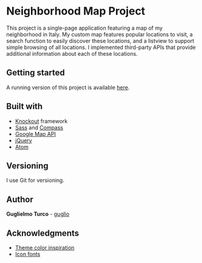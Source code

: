 # Neighborhood Map Project

This project is a single-page application featuring a map of my neighborhood in Italy. My custom map features popular locations to visit, a search function to easily discover these locations, and a listview to support simple browsing of all locations. I implemented third-party APIs that provide additional information about each of these locations.

## Getting started

A running version of this project is available [here](https://guglio.github.io/Neighborhood-Map/).

## Built with

* [Knockout](http://knockoutjs.com/) framework
* [Sass](http://sass-lang.com/) and [Compass](http://compass-style.org/)
* [Google Map API](https://developers.google.com/maps/)
* [jQuery](https://jquery.com/)
* [Atom](https://atom.io/)

## Versioning

I use Git for versioning.

## Author

**Guglielmo Turco** - [guglio](https://github.com/guglio)

## Acknowledgments

* [Theme color inspiration](https://www.design-seeds.com/seasons/winter/winter-tones/)
* [Icon fonts](https://icomoon.io)
